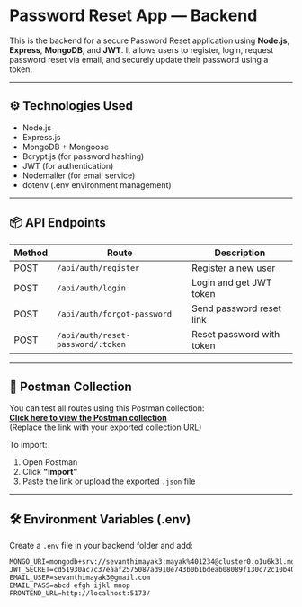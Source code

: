 # Password Reset App — Backend

This is the backend for a secure Password Reset application using **Node.js**, **Express**, **MongoDB**, and **JWT**. It allows users to register, login, request password reset via email, and securely update their password using a token.

---

## ⚙️ Technologies Used

- Node.js
- Express.js
- MongoDB + Mongoose
- Bcrypt.js (for password hashing)
- JWT (for authentication)
- Nodemailer (for email service)
- dotenv (.env environment management)

---

## 📦 API Endpoints

| Method | Route | Description |
|--------|--------------------------------------|------------------------------|
| POST | `/api/auth/register` | Register a new user |
| POST | `/api/auth/login` | Login and get JWT token |
| POST | `/api/auth/forgot-password` | Send password reset link |
| POST | `/api/auth/reset-password/:token` | Reset password with token |

---

## 🧪 Postman Collection

You can test all routes using this Postman collection:  
**[Click here to view the Postman collection](https://documenter.getpostman.com/view/44617620/2sB2qWFPDi)**  
(Replace the link with your exported collection URL)

To import:
1. Open Postman
2. Click **"Import"**
3. Paste the link or upload the exported `.json` file

---

## 🛠️ Environment Variables (.env)

Create a `.env` file in your backend folder and add:

```env
MONGO_URI=mongodb+srv://sevanthimayak3:mayak%401234@cluster0.o1u6k3l.mongodb.net/
JWT_SECRET=cd51930ac7c37eaaf2575087ad910e743b0b1bdeab08089f130c72c10b403e5a79c8fa45c2d2797a39c114405dcdc8a2cdf5f95b690ba0973d5de59efc258086
EMAIL_USER=sevanthimayak3@gmail.com
EMAIL_PASS=abcd efgh ijkl mnop
FRONTEND_URL=http://localhost:5173/
